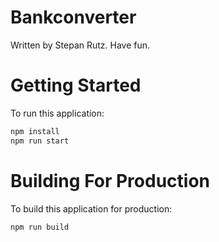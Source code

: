 # Bankconverter

Written by Stepan Rutz. Have fun.

# Getting Started

To run this application:

```bash
npm install
npm run start
```

# Building For Production

To build this application for production:

```bash
npm run build
```

